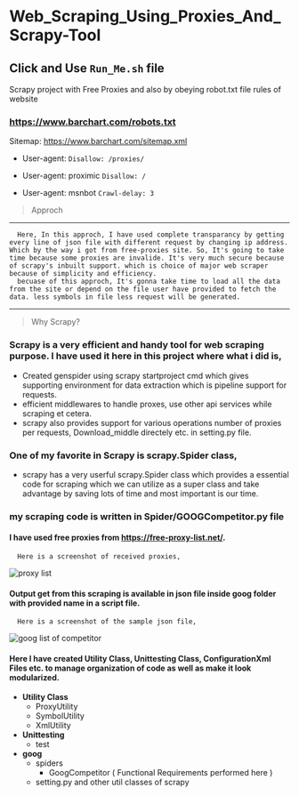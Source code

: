 # Web_Scraping_Using_Proxies_And_Scrapy-Tool
## Click and Use  `Run_Me.sh` file
Scrapy project with Free Proxies and also by obeying robot.txt file rules of website
### https://www.barchart.com/robots.txt
Sitemap: https://www.barchart.com/sitemap.xml

 - User-agent: `Disallow: /proxies/`

 - User-agent: proximic `Disallow: /`

 - User-agent: msnbot `Crawl-delay: 3`

> Approch
---
      Here, In this approch, I have used complete transparancy by getting every line of json file with different request by changing ip address. Which by the way i got from free-proxies site. So, It's going to take time because some proxies are invalide. It's very much secure because of scrapy's inbuilt support. which is choice of major web scraper because of simplicity and efficiency.
      becuase of this approch, It's gonna take time to load all the data from the site or depend on the file user have provided to fetch the data. less symbols in file less request will be generated.
---
> Why Scrapy?

### Scrapy is a very efficient and handy tool for web scraping purpose. I have used it here in this project where what i did is,
 - Created genspider using scrapy startproject cmd which gives supporting environment for data extraction which is pipeline support for
    requests.
 - efficient middlewares to handle proxes, use other api services while scraping et cetera.
 - scrapy also provides support for various operations number of proxies per requests, Download_middle directely etc. in setting.py
   file.
   
### One of my favorite in Scrapy is scrapy.Spider class,
 - scrapy has a very userful scrapy.Spider class which provides a essential code for scraping which we can utilize as a super class and
   take advantage by saving lots of time and most important is our time.

### my scraping code is written in Spider/GOOGCompetitor.py file

#### I have used free proxies from https://free-proxy-list.net/.
      Here is a screenshot of received proxies,
![proxy list](https://github.com/nemishzalavadiya/Web_Scraping_Using_Proxies_And_Scrapy/blob/master/Screenshot/proxy_list.PNG)
      
#### Output get from this scraping is available in json file inside goog folder with provided name in a script file.
      Here is a screenshot of the sample json file,
![goog list of competitor](https://github.com/nemishzalavadiya/Web_Scraping_Using_Proxies_And_Scrapy/blob/master/Screenshot/goog_list_json.PNG)
      
#### Here I have created Utility Class, Unittesting Class, ConfigurationXml Files etc. to manage organization of code as well as make it look modularized.
 
 - **Utility Class**
   - ProxyUtility
   - SymbolUtility
   - XmlUtility
 - **Unittesting**
   - test
 - **goog**
   - spiders
     - GoogCompetitor ( Functional Requirements performed here )
   - setting.py and other util classes of scrapy      


